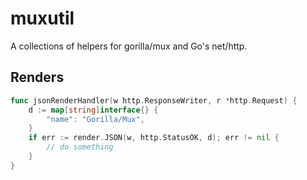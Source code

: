 # muxutil

A collections of helpers for gorilla/mux and Go's net/http.

## Renders

```go
func jsonRenderHandler(w http.ResponseWriter, r *http.Request) {
	d := map[string]interface{} {
		"name": "Gorilla/Mux",
	}
	if err := render.JSON(w, http.StatusOK, d); err != nil {
		// do something
	}
}
```
